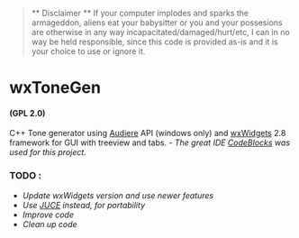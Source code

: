 > ** Disclaimer **
> If your computer implodes and sparks the armageddon, aliens eat your babysitter or you and your possesions are otherwise in any way incapacitated/damaged/hurt/etc, I can in no way be held responsible, since this code is provided as-is and it is your choice to use or ignore it.

# wxToneGen
#### (GPL 2.0)
C++ Tone generator using [Audiere](http://audiere.sourceforge.net/) API (windows only) and [wxWidgets](http://wxwidgets.org/) 2.8 framework for GUI with treeview and tabs.
*- The great IDE [CodeBlocks](http://www.codeblocks.org/) was used for this project.*


### TODO :
- *Update wxWidgets version and use newer features*
- *Use [JUCE](http://www.juce.com/) instead, for portability*
- *Improve code*
- *Clean up code*
